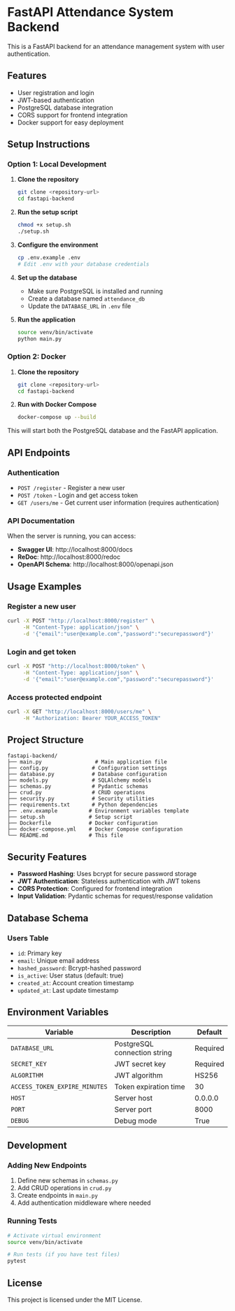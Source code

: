 # FastAPI Attendance System Backend

This is a FastAPI backend for an attendance management system with user authentication.

## Features

- User registration and login
- JWT-based authentication
- PostgreSQL database integration
- CORS support for frontend integration
- Docker support for easy deployment

## Setup Instructions

### Option 1: Local Development

1. **Clone the repository**
   ```bash
   git clone <repository-url>
   cd fastapi-backend
   ```

2. **Run the setup script**
   ```bash
   chmod +x setup.sh
   ./setup.sh
   ```

3. **Configure the environment**
   ```bash
   cp .env.example .env
   # Edit .env with your database credentials
   ```

4. **Set up the database**
   - Make sure PostgreSQL is installed and running
   - Create a database named `attendance_db`
   - Update the `DATABASE_URL` in `.env` file

5. **Run the application**
   ```bash
   source venv/bin/activate
   python main.py
   ```

### Option 2: Docker

1. **Clone the repository**
   ```bash
   git clone <repository-url>
   cd fastapi-backend
   ```

2. **Run with Docker Compose**
   ```bash
   docker-compose up --build
   ```

This will start both the PostgreSQL database and the FastAPI application.

## API Endpoints

### Authentication

- `POST /register` - Register a new user
- `POST /token` - Login and get access token
- `GET /users/me` - Get current user information (requires authentication)

### API Documentation

When the server is running, you can access:

- **Swagger UI**: http://localhost:8000/docs
- **ReDoc**: http://localhost:8000/redoc
- **OpenAPI Schema**: http://localhost:8000/openapi.json

## Usage Examples

### Register a new user

```bash
curl -X POST "http://localhost:8000/register" \
     -H "Content-Type: application/json" \
     -d '{"email":"user@example.com","password":"securepassword"}'
```

### Login and get token

```bash
curl -X POST "http://localhost:8000/token" \
     -H "Content-Type: application/json" \
     -d '{"email":"user@example.com","password":"securepassword"}'
```

### Access protected endpoint

```bash
curl -X GET "http://localhost:8000/users/me" \
     -H "Authorization: Bearer YOUR_ACCESS_TOKEN"
```

## Project Structure

```
fastapi-backend/
├── main.py                 # Main application file
├── config.py              # Configuration settings
├── database.py            # Database configuration
├── models.py              # SQLAlchemy models
├── schemas.py             # Pydantic schemas
├── crud.py                # CRUD operations
├── security.py            # Security utilities
├── requirements.txt       # Python dependencies
├── .env.example          # Environment variables template
├── setup.sh              # Setup script
├── Dockerfile            # Docker configuration
├── docker-compose.yml    # Docker Compose configuration
└── README.md             # This file
```

## Security Features

- **Password Hashing**: Uses bcrypt for secure password storage
- **JWT Authentication**: Stateless authentication with JWT tokens
- **CORS Protection**: Configured for frontend integration
- **Input Validation**: Pydantic schemas for request/response validation

## Database Schema

### Users Table
- `id`: Primary key
- `email`: Unique email address
- `hashed_password`: Bcrypt-hashed password
- `is_active`: User status (default: true)
- `created_at`: Account creation timestamp
- `updated_at`: Last update timestamp

## Environment Variables

| Variable | Description | Default |
|----------|-------------|---------|
| `DATABASE_URL` | PostgreSQL connection string | Required |
| `SECRET_KEY` | JWT secret key | Required |
| `ALGORITHM` | JWT algorithm | HS256 |
| `ACCESS_TOKEN_EXPIRE_MINUTES` | Token expiration time | 30 |
| `HOST` | Server host | 0.0.0.0 |
| `PORT` | Server port | 8000 |
| `DEBUG` | Debug mode | True |

## Development

### Adding New Endpoints

1. Define new schemas in `schemas.py`
2. Add CRUD operations in `crud.py`
3. Create endpoints in `main.py`
4. Add authentication middleware where needed

### Running Tests

```bash
# Activate virtual environment
source venv/bin/activate

# Run tests (if you have test files)
pytest
```

## License

This project is licensed under the MIT License.